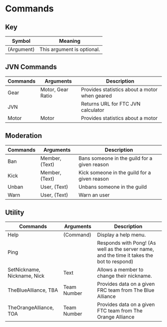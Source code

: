 # Commands

## Key
| Symbol     | Meaning                    |
| ---------- | -------------------------- |
| (Argument) | This argument is optional. |

## JVN Commands
| Commands | Arguments         | Description                                   |
| -------- | ----------------- | --------------------------------------------- |
| Gear     | Motor, Gear Ratio | Provides statistics about a motor when geared |
| JVN      | <none>            | Returns URL for FTC JVN calculator            |
| Motor    | Motor             | Provides statistics about a motor             |

## Moderation
| Commands | Arguments      | Description                                  |
| -------- | -------------- | -------------------------------------------- |
| Ban      | Member, (Text) | Bans someone in the guild for a given reason |
| Kick     | Member, (Text) | Kick someone in the guild for a given reason |
| Unban    | User, (Text)   | Unbans someone in the guild                  |
| Warn     | User, (Text)   | Warn an user                                 |

## Utility
| Commands                    | Arguments   | Description                                                                                |
| --------------------------- | ----------- | ------------------------------------------------------------------------------------------ |
| Help                        | (Command)   | Display a help menu.                                                                       |
| Ping                        | <none>      | Responds with Pong! (As well as the server name, and the time it takes the bot to respond) |
| SetNickname, Nickname, Nick | Text        | Allows a member to change their nickname.                                                  |
| TheBlueAlliance, TBA        | Team Number | Provides data on a given FRC team from The Blue Alliance                                   |
| TheOrangeAlliance, TOA      | Team Number | Provides data on a given FTC team from The Orange Alliance                                 |

